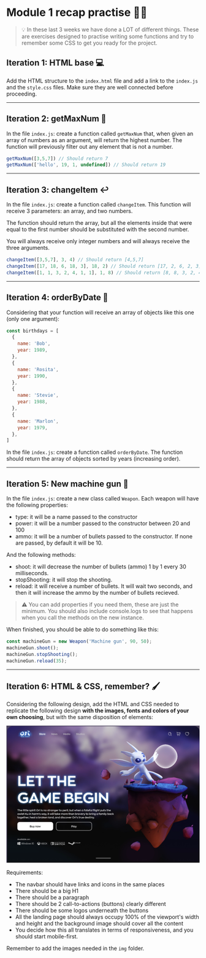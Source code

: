 # Module 1 recap practise 💪🏼

> 💡 In these last 3 weeks we have done a LOT of different things. These are exercises designed to practise writing some functions and try to remember some CSS to get you ready for the project.

## Iteration 1: HTML base 💻

Add the HTML structure to the `index.html` file and add a link to the `index.js` and the `style.css` files. Make sure they are well connected before proceeding.

---

## Iteration 2: getMaxNum 🔢

In the file `index.js`: create a function called `getMaxNum` that, when given an array of numbers as an argument, will return the highest number. The function will previously filter out any element that is not a number. 

```js
getMaxNum([3,5,7]) // Should return 7
getMaxNum(['hello', 19, 1, undefined]) // Should return 19
```
---

## Iteration 3: changeItem ↩

In the file `index.js`: create a function called `changeItem`. This function will receive 3 parameters: an array, and two numbers. 

The function should return the array, but all the elements inside that were equal to the first number should be substituted with the second number.

You will always receive only integer numbers and will always receive the three arguments.

```js
changeItem([3,5,7], 3, 4) // Should return [4,5,7]
changeItem([17, 18, 6, 18, 3], 18, 2) // Should return [17, 2, 6, 2, 3];
changeItem([1, 1, 3, 2, 4, 1, 1], 1, 8) // Should return [8, 8, 3, 2, 4, 8, 8] 
```

---


## Iteration 4: orderByDate 📇

Considering that your function will receive an array of objects like this one (only one argument):

```js
const birthdays = [
  {
    name: 'Bob',
    year: 1989, 
  },
  {
    name: 'Rosita',
    year: 1990, 
  },
  {
    name: 'Stevie',
    year: 1988, 
  },
  {
    name: 'Marlon',
    year: 1979, 
  },
]
```
In the file `index.js`: create a function called `orderByDate`. The function should return the array of objects sorted by years (increasing order).

---

## Iteration 5: New machine gun 🔫

In the file `index.js`: create a new class called `Weapon`. Each weapon will have the following properties:
- type: it will be a name passed to the constructor
- power: it will be a number passed to the constructor between 20 and 100
- ammo: it will be a number of bullets passed to the constructor. If none are passed, by default it will be 10.

And the following methods:
- shoot: it will decrease the number of bullets (ammo) 1 by 1 every 30 milliseconds.
- stopShooting: it will stop the shooting.
- reload: it will receive a number of bullets. It will wait two seconds, and then it will increase the ammo by the number of bullets recieved.

> ⚠️ You can add properties if you need them, these are just the minimum. You should also include console.logs to see that happens when you call the methods on the new instance.

When finished, you should be able to do something like this:
```js
const machineGun = new Weapon('Machine gun', 90, 50);
machineGun.shoot();
machineGun.stopShooting();
machineGun.reload(35);
```

---


## Iteration 6: HTML & CSS, remember? 🖌️

Considering the following design, add the HTML and CSS needed to replicate the following design **with the images, fonts and colors of your own choosing**, but with the same disposition of elements:

![](img/landing.png)

Requirements:

- The navbar should have links and icons in the same places
- There should be a big H1
- There should be a paragraph
- There should be 2 call-to-actions (buttons) clearly different
- There should be some logos underneath the buttons
- All the landing page should always occupy 100% of the viewport's width and height and the background image should cover all the content
- You decide how this all translates in terms of responsiveness, and you should start mobile-first.

Remember to add the images needed in the `img` folder.